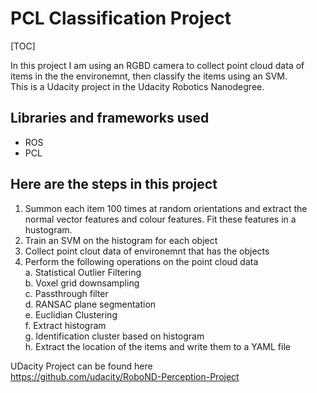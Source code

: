 PCL Classification Project
===================================
[TOC]

In this project I am using an RGBD camera to collect point cloud data of items in the the environemnt, then classify the items using an SVM.  
This is a Udacity project in the Udacity Robotics Nanodegree.

Libraries and frameworks used
--------------

- ROS
- PCL

Here are the steps in this project
---------------

1. Summon each item 100 times at random orientations and extract the normal vector features and colour features. Fit these features in a hustogram.
2. Train an SVM on the histogram for each object
3. Collect point clout data of environemnt that has the objects
4. Perform the following operations on the point cloud data  
  a. Statistical Outlier Filtering  
  b. Voxel grid downsampling  
  c. Passthrough filter  
  d. RANSAC plane segmentation  
  e. Euclidian Clustering  
  f. Extract histogram  
  g. Identification cluster based on histogram  
  h. Extract the location of the items and write them to a YAML file  

UDacity Project can be found here  
https://github.com/udacity/RoboND-Perception-Project
